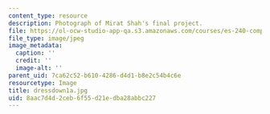 ```yaml
---
content_type: resource
description: Photograph of Mirat Shah's final project.
file: https://ol-ocw-studio-app-qa.s3.amazonaws.com/courses/es-240-composing-your-life-exploration-of-self-through-visual-arts-and-writing-spring-2006/8aac7d4d2ceb6f55d21edba28abbc227_dressdown1a.jpg
file_type: image/jpeg
image_metadata:
  caption: ''
  credit: ''
  image-alt: ''
parent_uid: 7ca62c52-b610-4286-d4d1-b8e2c54b4c6e
resourcetype: Image
title: dressdown1a.jpg
uid: 8aac7d4d-2ceb-6f55-d21e-dba28abbc227
---
```

